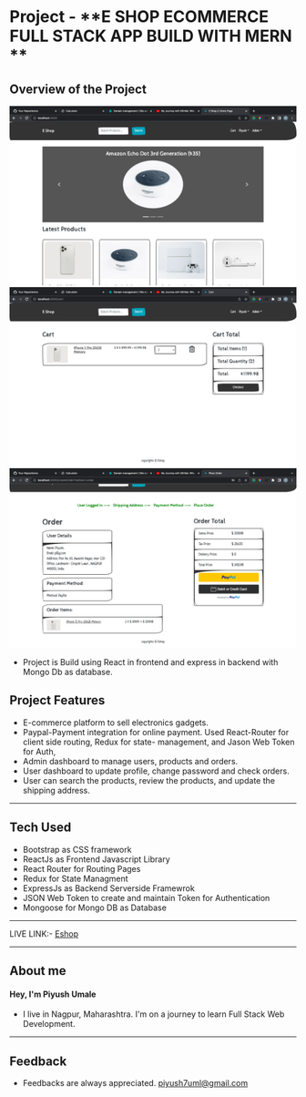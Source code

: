 # Project - **E SHOP ECOMMERCE FULL STACK APP BUILD WITH MERN **

## **Overview of the Project** 

![Alt Live-Screenshot](ss1.png)
![Alt Live-Screenshot](ss2.png)
![Alt Live-Screenshot](ss3.png)



- Project is Build using React in frontend and express in backend with Mongo Db as database.



## **Project Features**

 - E-commerce platform to sell electronics gadgets.
- Paypal-Payment integration for online payment. Used React-Router for client side routing, Redux for state- management, and Jason Web Token for Auth,
- Admin dashboard to manage users, products and orders.
- User dashboard to update profile, change password and check orders.
- User can search the products, review the products, and update the shipping address.

 

---

## **Tech Used**

- Bootstrap as CSS framework
- ReactJs as Frontend Javascript Library
- React Router for Routing Pages
- Redux for State Managment
- ExpressJs as Backend Serverside Framewrok
- JSON Web Token to create and maintain Token for Authentication
- Mongoose for Mongo DB as Database 

---
LIVE LINK:- [Eshop](https://eshop.cyclic.app/)

---

## **About me**

#### **Hey, I'm Piyush Umale**

- I live in Nagpur, Maharashtra. I'm on a journey to learn Full Stack Web Development.

---

## **Feedback**
- Feedbacks are always appreciated. piyush7uml@gmail.com